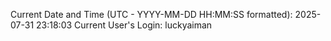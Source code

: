 Current Date and Time (UTC - YYYY-MM-DD HH:MM:SS formatted): 2025-07-31 23:18:03
Current User's Login: luckyaiman
